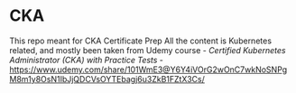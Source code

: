 # CKA
This repo meant for CKA Certificate Prep
All the content is Kubernetes related, and mostly been taken from Udemy course - 
*Certified Kubernetes Administrator (CKA) with Practice Tests* - https://www.udemy.com/share/101WmE3@Y6Y4iVOrG2wOnC7wkNoSNPgM8m1y8OsN1IbJjQDCVsOYTEbagj6u3ZkB1FZtX3Cs/

